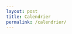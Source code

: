 ```yaml
---
layout: post
title: Calendrier
permalink: /calendrier/
---
```


<script src="https://code.jquery.com/jquery-3.1.1.min.js"   
integrity="sha256-hVVnYaiADRTO2PzUGmuLJr8BLUSjGIZsDYGmIJLv2b8="  crossorigin="anonymous"></script>
<script type="text/javascript" src="/scripts/moment.min.js"></script>
<script src="//cdnjs.cloudflare.com/ajax/libs/fullcalendar/3.2.0/fullcalendar.min.js"></script>
<link rel="stylesheet" href="//cdnjs.cloudflare.com/ajax/libs/fullcalendar/3.2.0/fullcalendar.min.css">
<link rel="stylesheet" media="print" href="//cdnjs.cloudflare.com/ajax/libs/fullcalendar/3.2.0/fullcalendar.print.css">
<style> .fc-day-grid-event
{background-color: #53B5B9} </style>
<script>
$(document).ready(function() {

	$('#calendar').fullCalendar({
		events:'/calendar-data'
	})


});

</script>
<script>
	document.addEventListener("DOMContentLoaded", function() {
    setTimeout(function() {
      const todayButton = document.querySelector(".fc-today-button");
      if (todayButton) {
        todayButton.textContent = "Aujourd'hui";
      }
    }, 1);
  });
</script>
<div id="calendar"></div>
